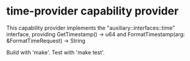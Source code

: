 # time-provider capability provider

This capability provider 
implements the "auxiliary::interfaces::time" interface,
providing GetTimestamp() -> u64 and FormatTimestamp(arg: &FormatTimeRequest) -> String

Build with 'make'. Test with 'make test'.

